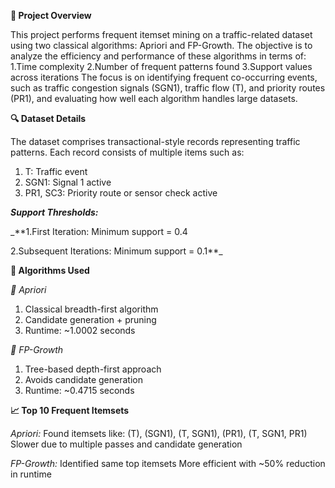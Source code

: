 **🧾 Project Overview**

This project performs frequent itemset mining on a traffic-related dataset using two classical algorithms: Apriori and FP-Growth. The objective is to analyze the efficiency and performance of these algorithms in terms of:
1.Time complexity
2.Number of frequent patterns found
3.Support values across iterations
The focus is on identifying frequent co-occurring events, such as traffic congestion signals (SGN1), traffic flow (T), and priority routes (PR1), and evaluating how well each algorithm handles large datasets.


**🔍 Dataset Details**

The dataset comprises transactional-style records representing traffic patterns. Each record consists of multiple items such as:
1. T: Traffic event
2. SGN1: Signal 1 active
3. PR1, SC3: Priority route or sensor check active
   
**_Support Thresholds:_**

_**1.First Iteration: Minimum support = 0.4

2.Subsequent Iterations: Minimum support = 0.1**_

**🧠 Algorithms Used**

_🔶 Apriori_
1. Classical breadth-first algorithm
2. Candidate generation + pruning
3. Runtime: ~1.0002 seconds
   
_🔷 FP-Growth_
1. Tree-based depth-first approach
2. Avoids candidate generation
3. Runtime: ~0.4715 seconds
   
**📈 Top 10 Frequent Itemsets**

_Apriori:_
Found itemsets like: (T), (SGN1), (T, SGN1), (PR1), (T, SGN1, PR1)
Slower due to multiple passes and candidate generation

_FP-Growth:_
Identified same top itemsets
More efficient with ~50% reduction in runtime

